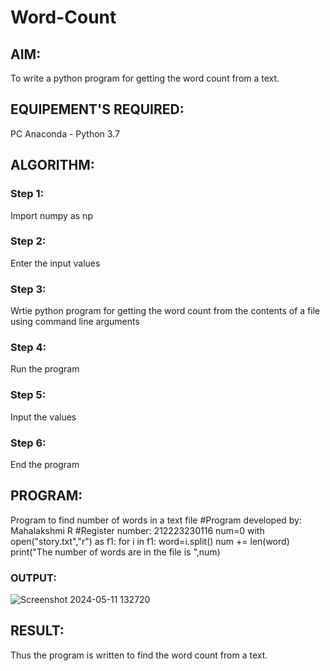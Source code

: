 # Word-Count
## AIM:
To write a python program for getting the word count from a text.
## EQUIPEMENT'S REQUIRED: 
PC
Anaconda - Python 3.7
## ALGORITHM: 
### Step 1:
Import numpy as np
### Step 2: 
Enter the input values 
### Step 3: 
Wrtie python program for getting the word count from the contents of a file using command line arguments
### Step 4:  
Run the program
### Step 5: 
Input the values
### Step 6: 
End the program
## PROGRAM:
Program to find number of words in a text file
#Program developed by: Mahalakshmi R
#Register number: 212223230116
num=0
with open("story.txt","r") as f1:
    for i in f1:
        word=i.split()
        num += len(word)
print("The number of words are in the file is ",num)
### OUTPUT:
![Screenshot 2024-05-11 132720](https://github.com/Mahalakshmi230/Word-Count/assets/149365324/0afe1810-3bde-4f81-9ccd-b60d85409ce2)

## RESULT:
Thus the program is written to find the word count from a text.
